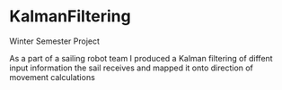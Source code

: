 # KalmanFiltering
Winter Semester Project

As a part of a sailing robot team I produced a Kalman filtering of diffent input information the sail 
receives and mapped it onto direction of movement calculations
